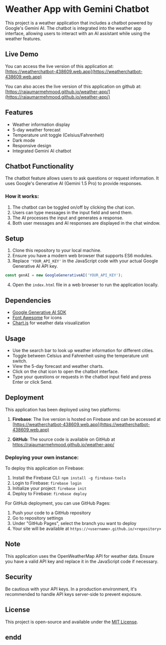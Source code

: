 # Weather App with Gemini Chatbot

This project is a weather application that includes a chatbot powered by Google's Gemini AI. The chatbot is integrated into the weather app interface, allowing users to interact with an AI assistant while using the weather features.

## Live Demo

You can access the live version of this application at:
[https://weatherchatbot-438609.web.app](https://weatherchatbot-438609.web.app)

You can also acces the live version of this application on github at:
[https://rajaumarmehmood.github.io/weather-app/](https://rajaumarmehmood.github.io/weather-app/)
## Features

- Weather information display
- 5-day weather forecast
- Temperature unit toggle (Celsius/Fahrenheit)
- Dark mode
- Responsive design
- Integrated Gemini AI chatbot

## Chatbot Functionality

The chatbot feature allows users to ask questions or request information. It uses Google's Generative AI (Gemini 1.5 Pro) to provide responses.

### How it works:

1. The chatbot can be toggled on/off by clicking the chat icon.
2. Users can type messages in the input field and send them.
3. The AI processes the input and generates a response.
4. Both user messages and AI responses are displayed in the chat window.

## Setup

1. Clone this repository to your local machine.
2. Ensure you have a modern web browser that supports ES6 modules.
3. Replace `'YOUR_API_KEY'` in the JavaScript code with your actual Google Generative AI API key.

```javascript
const genAI = new GoogleGenerativeAI('YOUR_API_KEY');
```

4. Open the `index.html` file in a web browser to run the application locally.

## Dependencies

- [Google Generative AI SDK](https://ai.google.dev/tutorials/web_quickstart)
- [Font Awesome](https://fontawesome.com/) for icons
- [Chart.js](https://www.chartjs.org/) for weather data visualization

## Usage

- Use the search bar to look up weather information for different cities.
- Toggle between Celsius and Fahrenheit using the temperature unit switch.
- View the 5-day forecast and weather charts.
- Click on the chat icon to open the chatbot interface.
- Type your questions or requests in the chatbot input field and press Enter or click Send.

## Deployment

This application has been deployed using two platforms:

1. **Firebase**: The live version is hosted on Firebase and can be accessed at [https://weatherchatbot-438609.web.app](https://weatherchatbot-438609.web.app)

2. **GitHub**: The source code is available on GitHub at https://rajaumarmehmood.github.io/weather-app/
### Deploying your own instance:

To deploy this application on Firebase:

1. Install the Firebase CLI: `npm install -g firebase-tools`
2. Login to Firebase: `firebase login`
3. Initialize your project: `firebase init`
4. Deploy to Firebase: `firebase deploy`

For GitHub deployment, you can use GitHub Pages:

1. Push your code to a GitHub repository
2. Go to repository settings
3. Under "GitHub Pages", select the branch you want to deploy
4. Your site will be available at `https://<username>.github.io/<repository>`

## Note

This application uses the OpenWeatherMap API for weather data. Ensure you have a valid API key and replace it in the JavaScript code if necessary.

## Security

Be cautious with your API keys. In a production environment, it's recommended to handle API keys server-side to prevent exposure.

## License

This project is open-source and available under the [MIT License](https://opensource.org/licenses/MIT).

## endd
